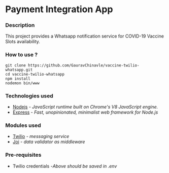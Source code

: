 # Payment Integration App

### Description
This project provides a Whatsapp notification service for COVID-19 Vaccine Slots availability.

### How to use ?
  ```
  git clone https://github.com/GauravChinavle/vaccine-twilio-whatsapp.git
  cd vaccine-twilio-whatsapp
  npm install
  nodemon bin/www
  ```

### Technologies used
- [Nodejs](https://nodejs.org/en/) - _JavaScript runtime built on Chrome's V8 JavaScript engine._
- [Express](https://expressjs.com/) - _Fast, unopinionated, minimalist web framework for Node.js_

### Modules used
- [Twilio](https://www.twilio.com/) -  _messaging service_
- [Joi](https://www.npmjs.com/package/joi) - _data validator as middleware_

### Pre-requisites
- Twilio credentials
    -_Above should be saved in .env_
